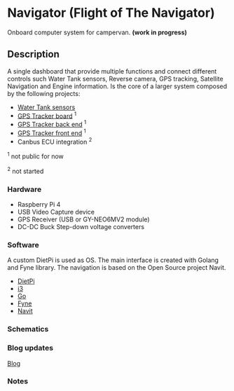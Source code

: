 # Navigator (Flight of The Navigator)

Onboard computer system for campervan. **(work in progress)**

## Description

A single dashboard that provide multiple functions and connect different controls such Water Tank sensors, Reverse camera, GPS tracking, Satellite Navigation and Engine information.
Is the core of a larger system composed by the following projects:

- [Water Tank sensors](https://github.com/aledesigncouk/water-sensor)
- [GPS Tracker board](https://github.com/aledesigncouk/gps_tracker) <sup>1</sup>
- [GPS Tracker back end](https://github.com/aledesigncouk/gps-tracker-server) <sup>1</sup>
- [GPS Tracker front end](https://github.com/aledesigncouk/gps-tracker-frontend) <sup>1</sup>
- Canbus ECU integration <sup>2</sup>

<sup>1</sup> not public for now

<sup>2</sup> not started

### Hardware

- Raspberry Pi 4
- USB Video Capture device
- GPS Receiver (USB or GY-NEO6MV2 module)
- DC-DC Buck Step-down voltage converters

### Software

A custom DietPi is used as OS.
The main interface is created with Golang and Fyne library.
The navigation is based on the Open Source project Navit.

- [DietPi](https://dietpi.com/)
- [i3](https://i3wm.org/)
- [Go](https://go.dev/)
- [Fyne](https://fyne.io/)
- [Navit](https://github.com/navit-gps/navit)

### Schematics

### Blog updates

[Blog](https://www.yoroxid.com/category/navigator/)

### Notes

